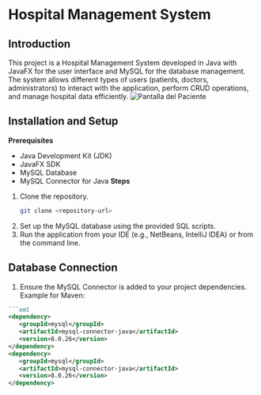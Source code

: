 # Hospital Management System

## Introduction

This project is a Hospital Management System developed in Java with JavaFX for the user interface and MySQL for the database management.
The system allows different types of users (patients, doctors, administrators) to interact with the application, perform CRUD operations, 
and manage hospital data efficiently.
![Pantalla del Paciente](https://i.postimg.cc/9Qq7h3vC/Pantalla-Del-Paciente.png)

## Installation and Setup
**Prerequisites**
-  Java Development Kit (JDK)
-  JavaFX SDK
-  MySQL Database
-  MySQL Connector for Java
**Steps**
1. Clone the repository.
   ```sh
   git clone <repository-url>
2. Set up the MySQL database using the provided SQL scripts.
3. Run the application from your IDE (e.g., NetBeans, IntelliJ IDEA) or from the command line.
## Database Connection
1. Ensure the MySQL Connector is added to your project dependencies. Example for Maven:
 ```markdown
```xml
<dependency>
    <groupId>mysql</groupId>
    <artifactId>mysql-connector-java</artifactId>
    <version>8.0.26</version>
</dependency>
<dependency>
    <groupId>mysql</groupId>
    <artifactId>mysql-connector-java</artifactId>
    <version>8.0.26</version>
</dependency>
  
